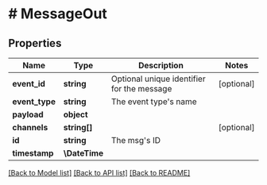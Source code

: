 # # MessageOut

## Properties

Name | Type | Description | Notes
------------ | ------------- | ------------- | -------------
**event_id** | **string** | Optional unique identifier for the message | [optional]
**event_type** | **string** | The event type&#39;s name |
**payload** | **object** |  |
**channels** | **string[]** |  | [optional]
**id** | **string** | The msg&#39;s ID |
**timestamp** | **\DateTime** |  |

[[Back to Model list]](../../README.md#models) [[Back to API list]](../../README.md#endpoints) [[Back to README]](../../README.md)
